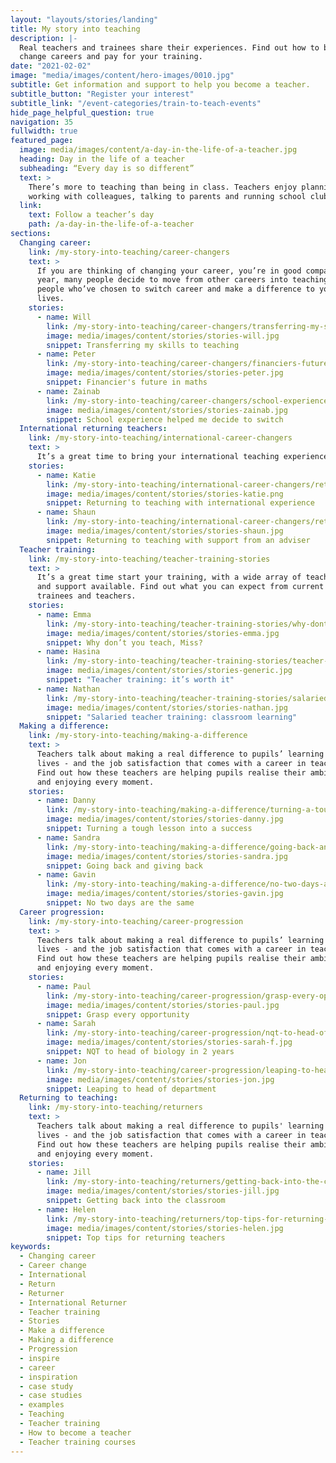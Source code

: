```yaml
---
layout: "layouts/stories/landing"
title: My story into teaching
description: |-
  Real teachers and trainees share their experiences. Find out how to become a teacher, handle a class full of teenagers, 
  change careers and pay for your training.
date: "2021-02-02"
image: "media/images/content/hero-images/0010.jpg"
subtitle: Get information and support to help you become a teacher. 
subtitle_button: "Register your interest"
subtitle_link: "/event-categories/train-to-teach-events"
hide_page_helpful_question: true
navigation: 35
fullwidth: true
featured_page:
  image: media/images/content/a-day-in-the-life-of-a-teacher.jpg
  heading: Day in the life of a teacher
  subheading: “Every day is so different”
  text: >
    There’s more to teaching than being in class. Teachers enjoy planning lessons, 
    working with colleagues, talking to parents and running school clubs.
  link: 
    text: Follow a teacher’s day
    path: /a-day-in-the-life-of-a-teacher
sections:
  Changing career:
    link: /my-story-into-teaching/career-changers
    text: >
      If you are thinking of changing your career, you’re in good company. Every
      year, many people decide to move from other careers into teaching. You can see
      people who’ve chosen to switch career and make a difference to young people’s
      lives.
    stories:
      - name: Will
        link: /my-story-into-teaching/career-changers/transferring-my-skills-to-teaching
        image: media/images/content/stories/stories-will.jpg
        snippet: Transferring my skills to teaching
      - name: Peter
        link: /my-story-into-teaching/career-changers/financiers-future-in-maths
        image: media/images/content/stories/stories-peter.jpg
        snippet: Financier's future in maths
      - name: Zainab
        link: /my-story-into-teaching/career-changers/school-experience-helped-me-decide-to-switch
        image: media/images/content/stories/stories-zainab.jpg
        snippet: School experience helped me decide to switch
  International returning teachers:
    link: /my-story-into-teaching/international-career-changers
    text: >
      It’s a great time to bring your international teaching experience into the classroom. Find out more from others who have returned to teaching from overseas.   
    stories:
      - name: Katie
        link: /my-story-into-teaching/international-career-changers/returning-to-teaching-with-international-experience
        image: media/images/content/stories/stories-katie.png
        snippet: Returning to teaching with international experience
      - name: Shaun
        link: /my-story-into-teaching/international-career-changers/returning-to-teaching-with-support-from-an-adviser
        image: media/images/content/stories/stories-shaun.jpg
        snippet: Returning to teaching with support from an adviser
  Teacher training:
    link: /my-story-into-teaching/teacher-training-stories
    text: >
      It’s a great time start your training, with a wide array of teacher training courses
      and support available. Find out what you can expect from current
      trainees and teachers.
    stories:
      - name: Emma
        link: /my-story-into-teaching/teacher-training-stories/why-dont-you-teach-miss
        image: media/images/content/stories/stories-emma.jpg
        snippet: Why don’t you teach, Miss?
      - name: Hasina
        link: /my-story-into-teaching/teacher-training-stories/teacher-training-its-worth-it
        image: media/images/content/stories/stories-generic.jpg
        snippet: "Teacher training: it’s worth it"
      - name: Nathan
        link: /my-story-into-teaching/teacher-training-stories/salaried-teacher-training-classroom-learning
        image: media/images/content/stories/stories-nathan.jpg
        snippet: "Salaried teacher training: classroom learning"
  Making a difference:
    link: /my-story-into-teaching/making-a-difference
    text: >
      Teachers talk about making a real difference to pupils’ learning and
      lives - and the job satisfaction that comes with a career in teaching.
      Find out how these teachers are helping pupils realise their ambitions,
      and enjoying every moment.
    stories:
      - name: Danny
        link: /my-story-into-teaching/making-a-difference/turning-a-tough-lesson-into-success
        image: media/images/content/stories/stories-danny.jpg
        snippet: Turning a tough lesson into a success
      - name: Sandra
        link: /my-story-into-teaching/making-a-difference/going-back-and-giving-back
        image: media/images/content/stories/stories-sandra.jpg
        snippet: Going back and giving back
      - name: Gavin
        link: /my-story-into-teaching/making-a-difference/no-two-days-are-the-same
        image: media/images/content/stories/stories-gavin.jpg
        snippet: No two days are the same
  Career progression:
    link: /my-story-into-teaching/career-progression
    text: >
      Teachers talk about making a real difference to pupils’ learning and
      lives - and the job satisfaction that comes with a career in teaching.
      Find out how these teachers are helping pupils realise their ambitions,
      and enjoying every moment.
    stories:
      - name: Paul
        link: /my-story-into-teaching/career-progression/grasp-every-opportunity
        image: media/images/content/stories/stories-paul.jpg
        snippet: Grasp every opportunity
      - name: Sarah
        link: /my-story-into-teaching/career-progression/nqt-to-head-of-biology
        image: media/images/content/stories/stories-sarah-f.jpg
        snippet: NQT to head of biology in 2 years
      - name: Jon
        link: /my-story-into-teaching/career-progression/leaping-to-head-of-department
        image: media/images/content/stories/stories-jon.jpg
        snippet: Leaping to head of department
  Returning to teaching:
    link: /my-story-into-teaching/returners
    text: >
      Teachers talk about making a real difference to pupils' learning and
      lives - and the job satisfaction that comes with a career in teaching.
      Find out how these teachers are helping pupils realise their ambitions,
      and enjoying every moment.
    stories:
      - name: Jill
        link: /my-story-into-teaching/returners/getting-back-into-the-classroom
        image: media/images/content/stories/stories-jill.jpg
        snippet: Getting back into the classroom
      - name: Helen
        link: /my-story-into-teaching/returners/top-tips-for-returning-teachers
        image: media/images/content/stories/stories-helen.jpg
        snippet: Top tips for returning teachers
keywords:
  - Changing career
  - Career change
  - International
  - Return
  - Returner
  - International Returner
  - Teacher training
  - Stories
  - Make a difference
  - Making a difference
  - Progression
  - inspire
  - career
  - inspiration
  - case study
  - case studies
  - examples
  - Teaching
  - Teacher training
  - How to become a teacher
  - Teacher training courses
---
```

